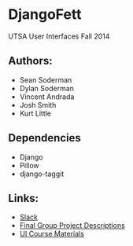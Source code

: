 # DjangoFett
UTSA User Interfaces Fall 2014
## Authors:
* Sean Soderman
* Dylan Soderman
* Vincent Andrada
* Josh Smith
* Kurt Little

## Dependencies
* Django
* Pillow
* django-taggit

## Links:
* [Slack](https://utsaui.slack.com/)
* [Final Group Project Descriptions](https://www.dropbox.com/sh/gj9tzr34mvatuqq/AAA3o8PiI0fFkXSKh4frk-kYa/Final%20Project%20Descriptions.pdf?dl=0)
* [UI Course Materials](https://www.dropbox.com/sh/gj9tzr34mvatuqq/AACEgvJcoI8FMAuY8-fXaK6Ra?dl=0)
